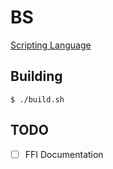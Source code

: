 # BS
[Scripting Language](https://shoumodip.github.io/bs)

## Building
```console
$ ./build.sh
```

## TODO
- [ ] FFI Documentation
